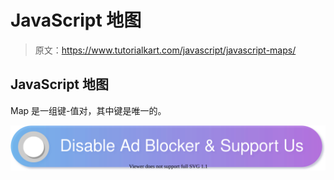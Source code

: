 # JavaScript 地图

> 原文：<https://www.tutorialkart.com/javascript/javascript-maps/>

## JavaScript 地图

Map 是一组键-值对，其中键是唯一的。

[![](img/925da31b32d6bc3827932f6c8afb11bb.png)](https://www.tutorialkart.com/)